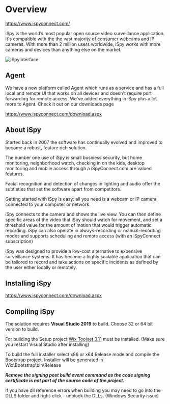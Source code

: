 # Overview

https://www.ispyconnect.com/

iSpy is the world’s most popular open source video surveillance application. It's compatible with the the vast majority of consumer webcams and IP cameras. With more than 2 million users worldwide, iSpy works with more cameras and devices than anything else on the market.

![iSpyInterface](https://www.ispyconnect.com/content/ebook/ispysurface.jpg)

## Agent
We have a new platform called Agent which runs as a service and has a full local and remote UI that works on all devices and doesn't require port forwarding for remote access. We've added everything in iSpy plus a lot more to Agent. Check it out on our downloads page

https://www.ispyconnect.com/download.aspx

## About iSpy

Started back in 2007 the software has continually evolved and improved to become a robust, feature rich solution.

The number one use of iSpy is small business security, but home monitoring, neighborhood watch, checking in on the kids, desktop monitoring and mobile access through a iSpyConnect.com are valued features.

Facial recognition and detection of changes in lighting and audio offer the subtleties that set the software apart from competitors.

Getting started with iSpy is easy: all you need is a webcam or IP camera connected to your computer or network.

iSpy connects to the camera and shows the live view. You can then define specific areas of the video that iSpy should watch for movement, and set a threshold value for the amount of motion that would trigger automatic recording. iSpy can also operate in always-recording or manual-recording modes and supports scheduling and remote access (with an iSpyConnect subscription)

iSpy was designed to provide a low-cost alternative to expensive surveillance systems. It has become a highly scalable application that can be tailored to record and take actions on specific incidents as defined by the user either locally or remotely.

## Installing iSpy

https://www.ispyconnect.com/download.aspx

## Compiling iSpy
The solution requires **Visual Studio 2019** to build. Choose 32 or 64 bit version to build.

For building the Setup project [Wix Toolset 3.11](http://wixtoolset.org/) must be installed. (Make sure you restart Visual Studio after installing)

To build the full installer select x86 or x64 Release mode and compile the Bootstrap project. Installer will be generated in  
Wix\Bootstrap\bin\Release

***Remove the signing post build event command as the code signing certificate is not part of the source code of the project.***

If you have dll reference errors when building you may need to go into the DLLS folder and right-click - unblock the DLLs. (Windows Security issue)


